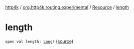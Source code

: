 [http4k](../../index.md) / [org.http4k.routing.experimental](../index.md) / [Resource](index.md) / [length](./length.md)

# length

`open val length: `[`Long`](https://kotlinlang.org/api/latest/jvm/stdlib/kotlin/-long/index.html)`?` [(source)](https://github.com/http4k/http4k/blob/master/http4k-incubator/src/main/kotlin/org/http4k/routing/experimental/Resource.kt#L25)